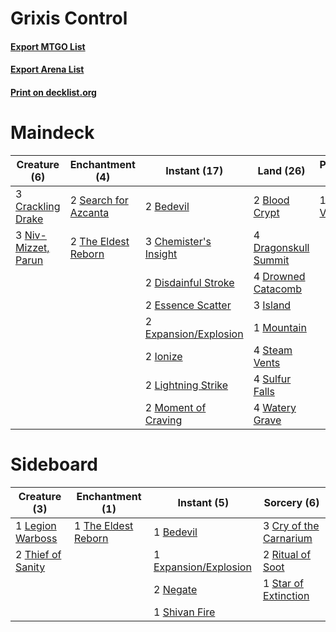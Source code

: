 # Grixis Control

#### [Export MTGO List](../collection/Grixis%20Control/Grixis%20Control.txt)
#### [Export Arena List](../collection/Grixis%20Control/Grixis%20Control_arena.txt)
#### [Print on decklist.org](http://decklist.org/?deckmain=2%09Bedevil%0A2%09Blood%20Crypt%0A3%09Chemister's%20Insight%0A3%09Crackling%20Drake%0A2%09Disdainful%20Stroke%0A4%09Dragonskull%20Summit%0A4%09Drowned%20Catacomb%0A2%09Essence%20Scatter%0A2%09Expansion/Explosion%0A2%09Ionize%0A3%09Island%0A2%09Lava%20Coil%0A2%09Lightning%20Strike%0A2%09Moment%20of%20Craving%0A1%09Mountain%0A3%09Niv-Mizzet,%20Parun%0A1%09Ral,%20Izzet%20Viceroy%0A2%09Search%20for%20Azcanta%0A4%09Steam%20Vents%0A4%09Sulfur%20Falls%0A2%09The%20Eldest%20Reborn%0A4%09Thought%20Erasure%0A4%09Watery%20Grave&deckside=1%09Bedevil%0A3%09Cry%20of%20the%20Carnarium%0A1%09Expansion/Explosion%0A1%09Legion%20Warboss%0A2%09Negate%0A2%09Ritual%20of%20Soot%0A1%09Shivan%20Fire%0A1%09Star%20of%20Extinction%0A1%09The%20Eldest%20Reborn%0A2%09Thief%20of%20Sanity)
# Maindeck

|                                         Creature (6)                                         |                                        Enchantment (4)                                        |                                          Instant (17)                                          |                                           Land (26)                                           |                                       Planeswalker (1)                                        |                                        Sorcery (6)                                         |
|----------------------------------------------------------------------------------------------|-----------------------------------------------------------------------------------------------|------------------------------------------------------------------------------------------------|-----------------------------------------------------------------------------------------------|-----------------------------------------------------------------------------------------------|--------------------------------------------------------------------------------------------|
|3 [Crackling Drake](http://gatherer.wizards.com/Pages/Card/Details.aspx?multiverseid=452913)  |2 [Search for Azcanta](http://gatherer.wizards.com/Pages/Card/Details.aspx?multiverseid=435226)|2 [Bedevil](http://gatherer.wizards.com/Pages/Card/Details.aspx?multiverseid=457301)            |2 [Blood Crypt](http://gatherer.wizards.com/Pages/Card/Details.aspx?multiverseid=97102)        |1 [Ral, Izzet Viceroy](http://gatherer.wizards.com/Pages/Card/Details.aspx?multiverseid=452945)|2 [Lava Coil](http://gatherer.wizards.com/Pages/Card/Details.aspx?multiverseid=452858)      |
|3 [Niv-Mizzet, Parun](http://gatherer.wizards.com/Pages/Card/Details.aspx?multiverseid=452942)|2 [The Eldest Reborn](http://gatherer.wizards.com/Pages/Card/Details.aspx?multiverseid=442978) |3 [Chemister's Insight](http://gatherer.wizards.com/Pages/Card/Details.aspx?multiverseid=452782)|4 [Dragonskull Summit](http://gatherer.wizards.com/Pages/Card/Details.aspx?multiverseid=420909)|                                                                                               |4 [Thought Erasure](http://gatherer.wizards.com/Pages/Card/Details.aspx?multiverseid=452956)|
|                                                                                              |                                                                                               |2 [Disdainful Stroke](http://gatherer.wizards.com/Pages/Card/Details.aspx?multiverseid=420705)  |4 [Drowned Catacomb](http://gatherer.wizards.com/Pages/Card/Details.aspx?multiverseid=430633)  |                                                                                               |                                                                                            |
|                                                                                              |                                                                                               |2 [Essence Scatter](http://gatherer.wizards.com/Pages/Card/Details.aspx?multiverseid=426754)    |3 [Island](http://gatherer.wizards.com/Pages/Card/Details.aspx?multiverseid=129606)            |                                                                                               |                                                                                            |
|                                                                                              |                                                                                               |2 [Expansion/Explosion](http://gatherer.wizards.com/Pages/Card/Details.aspx?multiverseid=452974)|1 [Mountain](http://gatherer.wizards.com/Pages/Card/Details.aspx?multiverseid=129649)          |                                                                                               |                                                                                            |
|                                                                                              |                                                                                               |2 [Ionize](http://gatherer.wizards.com/Pages/Card/Details.aspx?multiverseid=452929)             |4 [Steam Vents](http://gatherer.wizards.com/Pages/Card/Details.aspx?multiverseid=405109)       |                                                                                               |                                                                                            |
|                                                                                              |                                                                                               |2 [Lightning Strike](http://gatherer.wizards.com/Pages/Card/Details.aspx?multiverseid=383299)   |4 [Sulfur Falls](http://gatherer.wizards.com/Pages/Card/Details.aspx?multiverseid=443135)      |                                                                                               |                                                                                            |
|                                                                                              |                                                                                               |2 [Moment of Craving](http://gatherer.wizards.com/Pages/Card/Details.aspx?multiverseid=439736)  |4 [Watery Grave](http://gatherer.wizards.com/Pages/Card/Details.aspx?multiverseid=405114)      |                                                                                               |                                                                                            |


# Sideboard

|                                        Creature (3)                                        |                                       Enchantment (1)                                        |                                          Instant (5)                                           |                                           Sorcery (6)                                           |
|--------------------------------------------------------------------------------------------|----------------------------------------------------------------------------------------------|------------------------------------------------------------------------------------------------|-------------------------------------------------------------------------------------------------|
|1 [Legion Warboss](http://gatherer.wizards.com/Pages/Card/Details.aspx?multiverseid=452859) |1 [The Eldest Reborn](http://gatherer.wizards.com/Pages/Card/Details.aspx?multiverseid=442978)|1 [Bedevil](http://gatherer.wizards.com/Pages/Card/Details.aspx?multiverseid=457301)            |3 [Cry of the Carnarium](http://gatherer.wizards.com/Pages/Card/Details.aspx?multiverseid=457214)|
|2 [Thief of Sanity](http://gatherer.wizards.com/Pages/Card/Details.aspx?multiverseid=452955)|                                                                                              |1 [Expansion/Explosion](http://gatherer.wizards.com/Pages/Card/Details.aspx?multiverseid=452974)|2 [Ritual of Soot](http://gatherer.wizards.com/Pages/Card/Details.aspx?multiverseid=452834)      |
|                                                                                            |                                                                                              |2 [Negate](http://gatherer.wizards.com/Pages/Card/Details.aspx?multiverseid=423707)             |1 [Star of Extinction](http://gatherer.wizards.com/Pages/Card/Details.aspx?multiverseid=435315)  |
|                                                                                            |                                                                                              |1 [Shivan Fire](http://gatherer.wizards.com/Pages/Card/Details.aspx?multiverseid=443030)        |                                                                                                 |

